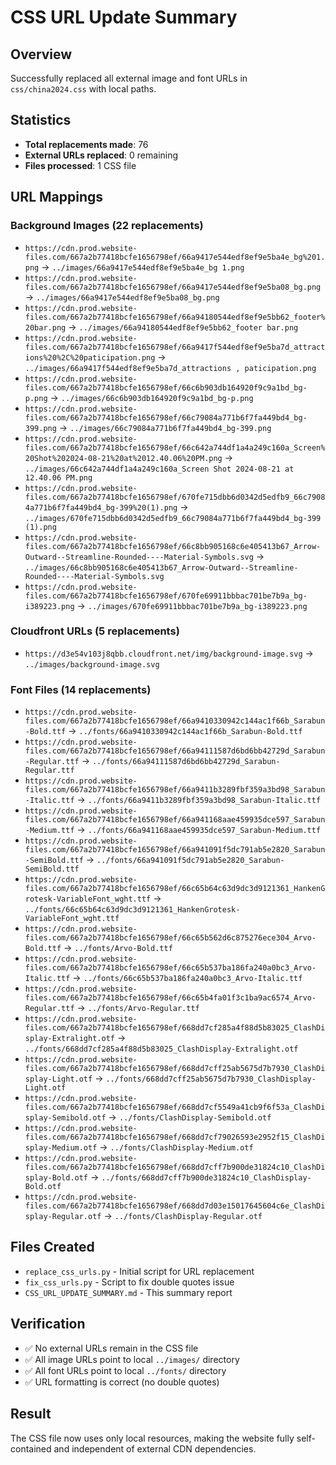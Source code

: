 # CSS URL Update Summary

## Overview
Successfully replaced all external image and font URLs in `css/china2024.css` with local paths.

## Statistics
- **Total replacements made**: 76
- **External URLs replaced**: 0 remaining
- **Files processed**: 1 CSS file

## URL Mappings

### Background Images (22 replacements)
- `https://cdn.prod.website-files.com/667a2b77418bcfe1656798ef/66a9417e544edf8ef9e5ba4e_bg%201.png` → `../images/66a9417e544edf8ef9e5ba4e_bg 1.png`
- `https://cdn.prod.website-files.com/667a2b77418bcfe1656798ef/66a9417e544edf8ef9e5ba08_bg.png` → `../images/66a9417e544edf8ef9e5ba08_bg.png`
- `https://cdn.prod.website-files.com/667a2b77418bcfe1656798ef/66a94180544edf8ef9e5bb62_footer%20bar.png` → `../images/66a94180544edf8ef9e5bb62_footer bar.png`
- `https://cdn.prod.website-files.com/667a2b77418bcfe1656798ef/66a9417f544edf8ef9e5ba7d_attractions%20%2C%20paticipation.png` → `../images/66a9417f544edf8ef9e5ba7d_attractions , paticipation.png`
- `https://cdn.prod.website-files.com/667a2b77418bcfe1656798ef/66c6b903db164920f9c9a1bd_bg-p.png` → `../images/66c6b903db164920f9c9a1bd_bg-p.png`
- `https://cdn.prod.website-files.com/667a2b77418bcfe1656798ef/66c79084a771b6f7fa449bd4_bg-399.png` → `../images/66c79084a771b6f7fa449bd4_bg-399.png`
- `https://cdn.prod.website-files.com/667a2b77418bcfe1656798ef/66c642a744df1a4a249c160a_Screen%20Shot%202024-08-21%20at%2012.40.06%20PM.png` → `../images/66c642a744df1a4a249c160a_Screen Shot 2024-08-21 at 12.40.06 PM.png`
- `https://cdn.prod.website-files.com/667a2b77418bcfe1656798ef/670fe715dbb6d0342d5edfb9_66c79084a771b6f7fa449bd4_bg-399%20(1).png` → `../images/670fe715dbb6d0342d5edfb9_66c79084a771b6f7fa449bd4_bg-399 (1).png`
- `https://cdn.prod.website-files.com/667a2b77418bcfe1656798ef/66c8bb905168c6e405413b67_Arrow-Outward--Streamline-Rounded----Material-Symbols.svg` → `../images/66c8bb905168c6e405413b67_Arrow-Outward--Streamline-Rounded----Material-Symbols.svg`
- `https://cdn.prod.website-files.com/667a2b77418bcfe1656798ef/670fe69911bbbac701be7b9a_bg-i389223.png` → `../images/670fe69911bbbac701be7b9a_bg-i389223.png`

### Cloudfront URLs (5 replacements)
- `https://d3e54v103j8qbb.cloudfront.net/img/background-image.svg` → `../images/background-image.svg`

### Font Files (14 replacements)
- `https://cdn.prod.website-files.com/667a2b77418bcfe1656798ef/66a9410330942c144ac1f66b_Sarabun-Bold.ttf` → `../fonts/66a9410330942c144ac1f66b_Sarabun-Bold.ttf`
- `https://cdn.prod.website-files.com/667a2b77418bcfe1656798ef/66a94111587d6bd6bb42729d_Sarabun-Regular.ttf` → `../fonts/66a94111587d6bd6bb42729d_Sarabun-Regular.ttf`
- `https://cdn.prod.website-files.com/667a2b77418bcfe1656798ef/66a9411b3289fbf359a3bd98_Sarabun-Italic.ttf` → `../fonts/66a9411b3289fbf359a3bd98_Sarabun-Italic.ttf`
- `https://cdn.prod.website-files.com/667a2b77418bcfe1656798ef/66a941168aae459935dce597_Sarabun-Medium.ttf` → `../fonts/66a941168aae459935dce597_Sarabun-Medium.ttf`
- `https://cdn.prod.website-files.com/667a2b77418bcfe1656798ef/66a941091f5dc791ab5e2820_Sarabun-SemiBold.ttf` → `../fonts/66a941091f5dc791ab5e2820_Sarabun-SemiBold.ttf`
- `https://cdn.prod.website-files.com/667a2b77418bcfe1656798ef/66c65b64c63d9dc3d9121361_HankenGrotesk-VariableFont_wght.ttf` → `../fonts/66c65b64c63d9dc3d9121361_HankenGrotesk-VariableFont_wght.ttf`
- `https://cdn.prod.website-files.com/667a2b77418bcfe1656798ef/66c65b562d6c875276ece304_Arvo-Bold.ttf` → `../fonts/Arvo-Bold.ttf`
- `https://cdn.prod.website-files.com/667a2b77418bcfe1656798ef/66c65b537ba186fa240a0bc3_Arvo-Italic.ttf` → `../fonts/66c65b537ba186fa240a0bc3_Arvo-Italic.ttf`
- `https://cdn.prod.website-files.com/667a2b77418bcfe1656798ef/66c65b4fa01f3c1ba9ac6574_Arvo-Regular.ttf` → `../fonts/Arvo-Regular.ttf`
- `https://cdn.prod.website-files.com/667a2b77418bcfe1656798ef/668dd7cf285a4f88d5b83025_ClashDisplay-Extralight.otf` → `../fonts/668dd7cf285a4f88d5b83025_ClashDisplay-Extralight.otf`
- `https://cdn.prod.website-files.com/667a2b77418bcfe1656798ef/668dd7cff25ab5675d7b7930_ClashDisplay-Light.otf` → `../fonts/668dd7cff25ab5675d7b7930_ClashDisplay-Light.otf`
- `https://cdn.prod.website-files.com/667a2b77418bcfe1656798ef/668dd7cf5549a41cb9f6f53a_ClashDisplay-Semibold.otf` → `../fonts/ClashDisplay-Semibold.otf`
- `https://cdn.prod.website-files.com/667a2b77418bcfe1656798ef/668dd7cf79026593e2952f15_ClashDisplay-Medium.otf` → `../fonts/ClashDisplay-Medium.otf`
- `https://cdn.prod.website-files.com/667a2b77418bcfe1656798ef/668dd7cff7b900de31824c10_ClashDisplay-Bold.otf` → `../fonts/668dd7cff7b900de31824c10_ClashDisplay-Bold.otf`
- `https://cdn.prod.website-files.com/667a2b77418bcfe1656798ef/668dd7d03e15017645604c6e_ClashDisplay-Regular.otf` → `../fonts/ClashDisplay-Regular.otf`

## Files Created
- `replace_css_urls.py` - Initial script for URL replacement
- `fix_css_urls.py` - Script to fix double quotes issue
- `CSS_URL_UPDATE_SUMMARY.md` - This summary report

## Verification
- ✅ No external URLs remain in the CSS file
- ✅ All image URLs point to local `../images/` directory
- ✅ All font URLs point to local `../fonts/` directory
- ✅ URL formatting is correct (no double quotes)

## Result
The CSS file now uses only local resources, making the website fully self-contained and independent of external CDN dependencies.
